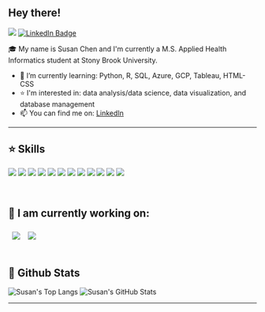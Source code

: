 

## Hey there!
![](https://komarev.com/ghpvc/?username=c-susan&label=visitors&color=d07e85)
[![LinkedIn Badge](https://img.shields.io/badge/LinkedIn-Profile-informational?style=flat&logo=linkedin&logoColor=white&color=cf8566)](www.linkedin.com/in/susan-chen-b1a0561b7)

🎓 My name is Susan Chen and I'm currently a M.S. Applied Health Informatics student at Stony Brook University. 
- 🌱 I’m currently learning: Python, R, SQL, Azure, GCP, Tableau, HTML-CSS
- ⭐️ I'm interested in: data analysis/data science, data visualization, and database management
- 📫 You can find me on: [LinkedIn](www.linkedin.com/in/susan-chen-b1a0561b7)
---
## ⭐️ Skills
![](https://img.shields.io/badge/Code-Python-82a8c5)
![](https://img.shields.io/badge/Code-R-informational?style=flat&logo=R&logoColor=white&color=82a8c5)
![](https://img.shields.io/badge/Code-HTML-82a8c5)
![](https://img.shields.io/badge/Code-CSS-82a8c5)
![](https://img.shields.io/badge/Code-MySQL-informational?style=flat&logo=MySQL&logoColor=white&color=82a8c5)
![](https://img.shields.io/badge/Code-PostgreSQL-informational?style=flat&logo=PostgreSQL&logoColor=white&color=82a8c5)
![](https://img.shields.io/badge/Tools-GitHub-informational?style=flat&logo=GitHub&logoColor=white&color=fad985)
![](https://img.shields.io/badge/Tools-Qualtrics-informational?style=flat&logo=Qualtrics&logoColor=white&color=fad985)
![](https://img.shields.io/badge/Tools-Figma-informational?style=flat&logo=Figma&logoColor=white&color=fad985)
![](https://img.shields.io/badge/Tools-Tableau-informational?style=flat&logo=Tableau&logoColor=white&color=fad985)
![](https://img.shields.io/badge/IDE-MySQLWorkbench-d07e85)
![](https://img.shields.io/badge/IDE-R%20Studio-d07e85)

<br>

## 📌 I am currently working on: 
<div style="display: flex;">
<a href="[https://github.com/c-susan/flask_e2e_project](https://github.com/c-susan/flask_e2e_project)">
  <img align="center" style="margin:0.5rem" src="https://github-readme-stats.vercel.app/api/pin/?username=c-susan&repo=flask_e2e_project" />
</a>
<a href="[https://github.com/c-susan/sql-practice](https://github.com/c-susan/sql-practice)">
  <img align="center" style="margin:0.5rem" src="https://github-readme-stats.vercel.app/api/pin/?username=c-susan&repo=sql-practice" />
</a>
</div>

<br>

## 🎯 Github Stats 
![Susan's Top Langs](https://github-readme-stats.vercel.app/api/top-langs/?username=c-susan&layout=compact&show_icons=true&theme=tokyonight&langs_count=9&hide_progress=true)
![Susan's GitHub Stats](https://github-readme-stats.vercel.app/api?username=c-susan&show_icons=true&theme=tokyonight&rank_icon=github)

---

